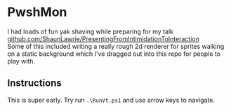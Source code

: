 # PwshMon

I had loads of fun yak shaving while preparing for my talk [github.com/ShaunLawrie/PresentingFromIntimidationToInteraction](https://github.com/ShaunLawrie/PresentingFromIntimidationToInteraction)  
Some of this included writing a really rough 2d renderer for sprites walking on a static background which I've dragged out into this repo for people to play with.

## Instructions

This is super early.
Try run `.\RunVt.ps1` and use arrow keys to navigate.
